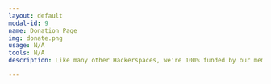 ```yaml
---
layout: default
modal-id: 9
name: Donation Page
img: donate.png
usage: N/A
tools: N/A
description: Like many other Hackerspaces, we're 100% funded by our membership and community. If you're feeling generous, please consider heading over to <a href="http://www.amazon.com/gp/registry/wishlist/UU1FWZV1N81H">our Amazon Wishlist</a> and send us something from that list! Consumables are in the highest demand, but anything helps. Thanks for your support, we couldn't do what we do without you.

---
```

